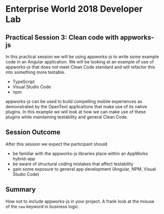 # Enterprise World 2018 Developer Lab

## Practical Session 3: Clean code with appworks-js

In this practical session we will be using appworks-js to write some example code in an Angular application. We will be looking at an example of use of appworks-js that does not meet Clean Code standard and will refactor this into something more testable.

- TypeScript
- Visual Studio Code
- npm

appworks-js can be used to build compelling mobile experiences as demonstrated by the OpenText applications that make use of its native plugins. In this example we will look at how we can make use of these plugins while maintaining testability and general Clean Code.

## Session Outcome

After this session we expect the participant should

- be familiar with the appworks-js libraries place within an AppWorks hybrid-app
- be aware of structural coding mistakes that affect testability
- gain some exposure to general app development (Angular, NPM, Visual Studio Code)

## Summary

How not to include appworks-js in your project. A frank look at the misuse of the `new` keyword in business logic.